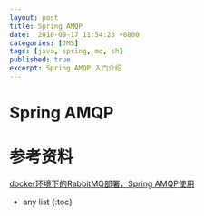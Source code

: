 ```yaml
---
layout: post
title: Spring AMQP 
date:  2018-09-17 11:54:23 +0800
categories: [JMS]
tags: [java, spring, mq, sh]
published: true
excerpt: Spring AMQP 入门介绍
---
```


# Spring AMQP



# 参考资料

[docker环境下的RabbitMQ部署，Spring AMQP使用](https://my.oschina.net/lhztt/blog/790440)

* any list
{:toc}